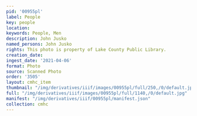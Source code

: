 ```yaml
---
pid: '00955pl'
label: People
key: people
location: 
keywords: People, Men
description: John Jusko
named_persons: John Jusko
rights: This photo is property of Lake County Public Library.
creation_date: 
ingest_date: '2021-04-06'
format: Photo
source: Scanned Photo
order: '3505'
layout: cmhc_item
thumbnail: "/img/derivatives/iiif/images/00955pl/full/250,/0/default.jpg"
full: "/img/derivatives/iiif/images/00955pl/full/1140,/0/default.jpg"
manifest: "/img/derivatives/iiif/00955pl/manifest.json"
collection: cmhc
---
```


